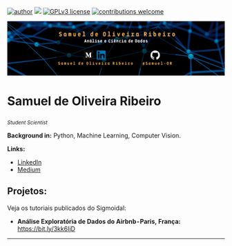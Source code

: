 [![author](https://img.shields.io/badge/author-SamuelOliveiraRibeiro-red.svg)](https://www.linkedin.com/in/samuel-oliveira-ribeiro) [![](https://img.shields.io/badge/python-3.7+-blue.svg)](https://www.python.org/downloads/release/python-365/) [![GPLv3 license](https://img.shields.io/badge/License-GPLv3-blue.svg)](http://perso.crans.org/besson/LICENSE.html) [![contributions welcome](https://img.shields.io/badge/contributions-welcome-brightgreen.svg?style=flat)](https://github.com/carlosfab/data_science/issues)

<p align="center">
  <img src="Banner.png" >
</p>

# Samuel de Oliveira Ribeiro
<sub>*Student Scientist*</sub>

**Background in:** Python, Machine Learning, Computer Vision.

**Links:**
* [LinkedIn](https://www.linkedin.com/in/samuel-oliveira-ribeiro)
* [Medium](https://medium.com/@samuel-oliveira-ribeiro)


## Projetos:
Veja os tutoriais publicados do Sigmoidal:

* **Análise Exploratória de Dados do Airbnb - Paris, França:** https://bit.ly/3kk6IjD

---
